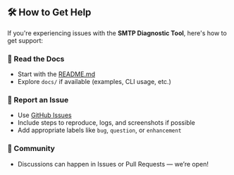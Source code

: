 ## 🛠️ How to Get Help

If you're experiencing issues with the **SMTP Diagnostic Tool**, here's how to get support:

### 📖 Read the Docs
- Start with the [README.md](../README.md)
- Explore `docs/` if available (examples, CLI usage, etc.)

### 🐞 Report an Issue
- Use [GitHub Issues](../../issues)
- Include steps to reproduce, logs, and screenshots if possible
- Add appropriate labels like `bug`, `question`, or `enhancement`

### 💬 Community
- Discussions can happen in Issues or Pull Requests — we’re open!

